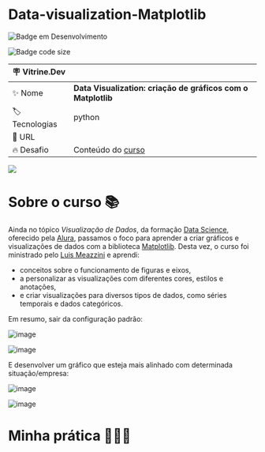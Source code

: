 # Data-visualization-Matplotlib
![Badge em Desenvolvimento](http://img.shields.io/static/v1?label=STATUS&message=EM%20DESENVOLVIMENTO&color=GREEN&style=for-the-badge)

![Badge code size](https://img.shields.io/github/languages/code-size/fab-souza/Data-visualization-Matplotlib)

| :placard: Vitrine.Dev |    |
| -------------  | --- |
| :sparkles: Nome        | **Data Visualization: criação de gráficos com o Matplotlib**
| :label: Tecnologias | python
| :rocket: URL         | 
| :fire: Desafio     | Conteúdo do [curso](https://www.alura.com.br/curso-online-customizacao-matplot)

![](https://github.com/fab-souza/Data-visualization-Matplotlib/assets/67301805/ae79c8d4-bb38-4c86-a56c-0e1f3f65244c)

# Sobre o curso 📚

Ainda no tópico *Visualização de Dados*, da formação [Data Science](https://www.alura.com.br/formacao-data-science), oferecido pela [Alura](https://www.alura.com.br/), passamos o foco para aprender a criar gráficos e visualizações de dados com a biblioteca [Matplotlib](https://matplotlib.org/). Desta vez, o curso foi ministrado pelo [Luis Meazzini](https://www.linkedin.com/in/lmeazzini/) e aprendi:

- conceitos sobre o funcionamento de figuras e eixos, 
- a personalizar as visualizações com diferentes cores, estilos e anotações, 
- e criar visualizações para diversos tipos de dados, como séries temporais e dados categóricos.

Em resumo, sair da configuração padrão:

![image](https://github.com/fab-souza/Data-visualization-Matplotlib/assets/67301805/aeba1e89-4b60-4cda-b6b9-85dca745ffd1)

![image](https://github.com/fab-souza/Data-visualization-Matplotlib/assets/67301805/ebc8d736-6f4f-49b0-9574-ef24e34dd4fa)

E desenvolver um gráfico que esteja mais alinhado com determinada situação/empresa:

![image](https://github.com/fab-souza/Data-visualization-Matplotlib/assets/67301805/84ccf88f-a1ad-4403-b01b-ef9bf5d772b5)

![image](https://github.com/fab-souza/Data-visualization-Matplotlib/assets/67301805/b33849cd-7d7e-4fac-a2ec-9b7bcf8db312)

# Minha prática 👩🏻‍💻

